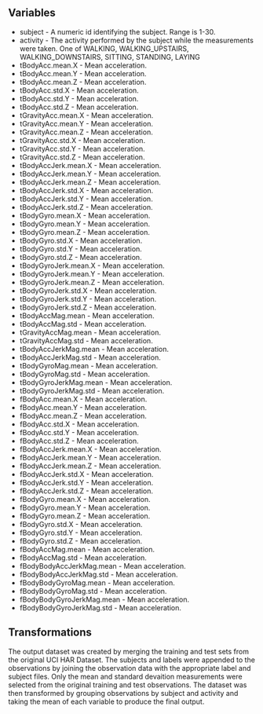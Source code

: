 Variables
---------

* subject - A numeric id identifying the subject.  Range is 1-30.
* activity - The activity performed by the subject while the measurements were taken.  One of WALKING, WALKING_UPSTAIRS, WALKING_DOWNSTAIRS, SITTING, STANDING, LAYING
* tBodyAcc.mean.X - Mean acceleration.
* tBodyAcc.mean.Y - Mean acceleration.
* tBodyAcc.mean.Z - Mean acceleration.
* tBodyAcc.std.X - Mean acceleration.
* tBodyAcc.std.Y - Mean acceleration.
* tBodyAcc.std.Z - Mean acceleration.
* tGravityAcc.mean.X - Mean acceleration.
* tGravityAcc.mean.Y - Mean acceleration.
* tGravityAcc.mean.Z - Mean acceleration.
* tGravityAcc.std.X - Mean acceleration.
* tGravityAcc.std.Y - Mean acceleration.
* tGravityAcc.std.Z - Mean acceleration.
* tBodyAccJerk.mean.X - Mean acceleration.
* tBodyAccJerk.mean.Y - Mean acceleration.
* tBodyAccJerk.mean.Z - Mean acceleration.
* tBodyAccJerk.std.X - Mean acceleration.
* tBodyAccJerk.std.Y - Mean acceleration.
* tBodyAccJerk.std.Z - Mean acceleration.
* tBodyGyro.mean.X - Mean acceleration.
* tBodyGyro.mean.Y - Mean acceleration.
* tBodyGyro.mean.Z - Mean acceleration.
* tBodyGyro.std.X - Mean acceleration.
* tBodyGyro.std.Y - Mean acceleration.
* tBodyGyro.std.Z - Mean acceleration.
* tBodyGyroJerk.mean.X - Mean acceleration.
* tBodyGyroJerk.mean.Y - Mean acceleration.
* tBodyGyroJerk.mean.Z - Mean acceleration.
* tBodyGyroJerk.std.X - Mean acceleration.
* tBodyGyroJerk.std.Y - Mean acceleration.
* tBodyGyroJerk.std.Z - Mean acceleration.
* tBodyAccMag.mean - Mean acceleration.
* tBodyAccMag.std - Mean acceleration.
* tGravityAccMag.mean - Mean acceleration.
* tGravityAccMag.std - Mean acceleration.
* tBodyAccJerkMag.mean - Mean acceleration.
* tBodyAccJerkMag.std - Mean acceleration.
* tBodyGyroMag.mean - Mean acceleration.
* tBodyGyroMag.std - Mean acceleration.
* tBodyGyroJerkMag.mean - Mean acceleration.
* tBodyGyroJerkMag.std - Mean acceleration.
* fBodyAcc.mean.X - Mean acceleration.
* fBodyAcc.mean.Y - Mean acceleration.
* fBodyAcc.mean.Z - Mean acceleration.
* fBodyAcc.std.X - Mean acceleration.
* fBodyAcc.std.Y - Mean acceleration.
* fBodyAcc.std.Z - Mean acceleration.
* fBodyAccJerk.mean.X - Mean acceleration.
* fBodyAccJerk.mean.Y - Mean acceleration.
* fBodyAccJerk.mean.Z - Mean acceleration.
* fBodyAccJerk.std.X - Mean acceleration.
* fBodyAccJerk.std.Y - Mean acceleration.
* fBodyAccJerk.std.Z - Mean acceleration.
* fBodyGyro.mean.X - Mean acceleration.
* fBodyGyro.mean.Y - Mean acceleration.
* fBodyGyro.mean.Z - Mean acceleration.
* fBodyGyro.std.X - Mean acceleration.
* fBodyGyro.std.Y - Mean acceleration.
* fBodyGyro.std.Z - Mean acceleration.
* fBodyAccMag.mean - Mean acceleration.
* fBodyAccMag.std - Mean acceleration.
* fBodyBodyAccJerkMag.mean - Mean acceleration.
* fBodyBodyAccJerkMag.std - Mean acceleration.
* fBodyBodyGyroMag.mean - Mean acceleration.
* fBodyBodyGyroMag.std - Mean acceleration.
* fBodyBodyGyroJerkMag.mean - Mean acceleration.
* fBodyBodyGyroJerkMag.std - Mean acceleration.

Transformations
---------------

The output dataset was created by merging the training and test sets from the original UCI HAR Dataset.  The subjects and labels were appended to the observations by joining the observation data with the appropriate label and subject files.  Only the mean and standard devaition measurements were selected from the original training and test observations.  The dataset was then transformed by grouping observations by subject and activity and taking the mean of each variable to produce the final output.


